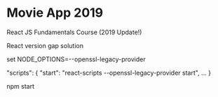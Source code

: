 # Movie App 2019

React JS Fundamentals Course (2019 Update!)

React version gap solution

set NODE_OPTIONS=--openssl-legacy-provider

"scripts": {
  "start": "react-scripts --openssl-legacy-provider start",
  ...
}


npm start